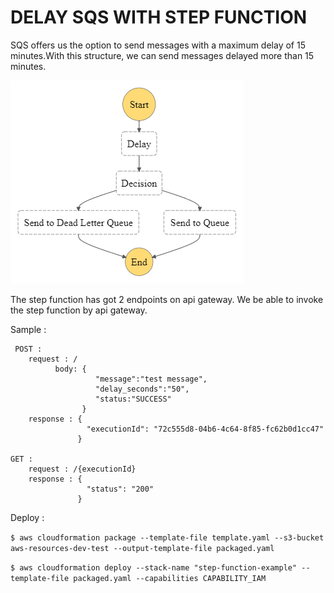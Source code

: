 ﻿# DELAY SQS WITH STEP FUNCTION
 
 SQS offers us the option to send messages with a maximum delay of 15 minutes.With this structure, we can send messages delayed more than 15 minutes.

![](./stepfunctions_graph.png)


The step function has got 2 endpoints on api gateway. We be able to invoke the step function by api gateway.

Sample : 

     POST : 
        request : /  
              body: {
                       "message":"test message",
                       "delay_seconds":"50",
                       "status:"SUCCESS"
                    }
        response : {
                     "executionId": "72c555d8-04b6-4c64-8f85-fc62b0d1cc47"
                   }
                   
    GET : 
        request : /{executionId}
        response : {
                     "status": "200"
                   }

Deploy : 

`$ aws cloudformation package --template-file template.yaml --s3-bucket aws-resources-dev-test --output-template-file packaged.yaml`


`$ aws cloudformation deploy --stack-name "step-function-example" --template-file packaged.yaml --capabilities CAPABILITY_IAM`





